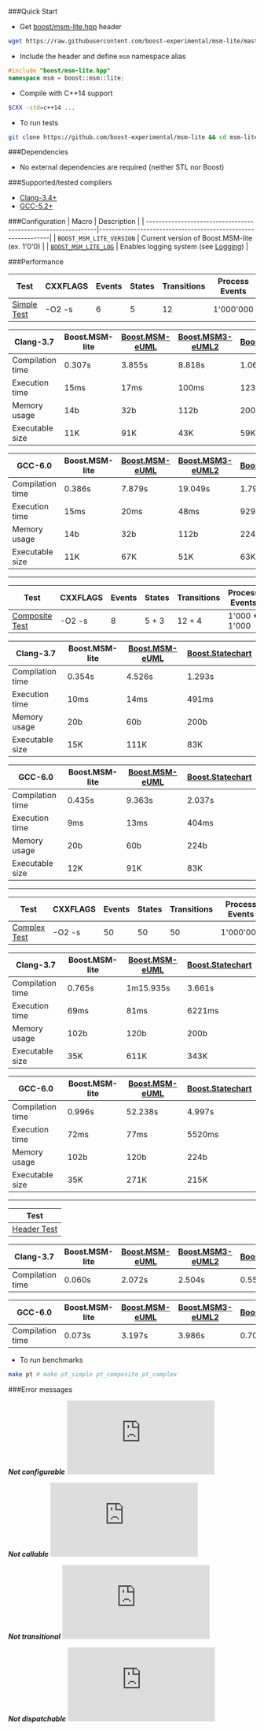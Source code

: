 ###Quick Start

* Get [boost/msm-lite.hpp](https://raw.githubusercontent.com/boost-experimental/msm-lite/master/include/boost/msm-lite.hpp) header
```sh
wget https://raw.githubusercontent.com/boost-experimental/msm-lite/master/include/boost/msm-lite.hpp
```

* Include the header and define `msm` namespace alias
```cpp
#include "boost/msm-lite.hpp"
namespace msm = boost::msm::lite;
```

* Compile with C++14 support
```sh
$CXX -std=c++14 ...
```

* To run tests
```sh
git clone https://github.com/boost-experimental/msm-lite && cd msm-lite && make test
```

###Dependencies

* No external dependencies are required (neither STL nor Boost)

###Supported/tested compilers

* [Clang-3.4+](https://travis-ci.org/boost-experimental/msm-lite)
* [GCC-5.2+](https://travis-ci.org/boost-experimental/msm-lite)

###Configuration
| Macro                                                         | Description                                                  |
| --------------------------------------------------------------|--------------------------------------------------------------|
| `BOOST_MSM_LITE_VERSION`                                      | Current version of Boost.MSM-lite (ex. 1'0'0)                |
| [`BOOST_MSM_LITE_LOG`](user_guide.md#boost_msm_log-debugging) | Enables logging system  (see [Logging](examples.md#logging)) |

###Performance

| Test | CXXFLAGS | Events | States | Transitions | Process Events |
| ---- | -------- | ------ | ------ | ----------- | -------------- |
|[Simple Test](https://github.com/boost-experimental/msm-lite/tree/master/test/pt/simple) | -O2 -s | 6 | 5 | 12 | 1'000'000 |

| Clang-3.7        | Boost.MSM-lite | [Boost.MSM-eUML] | [Boost.MSM3-eUML2] |[Boost.Statechart] |
|------------------|----------------|------------------|--------------------|-------------------|
| Compilation time | 0.307s         | 3.855s           | 8.818s             | 1.061s            |
| Execution time   | 15ms           | 17ms             | 100ms              | 1232ms            |
| Memory usage     | 14b            | 32b              | 112b               | 200b              |
| Executable size  | 11K            | 91K              | 43K                | 59K               |

| GCC-6.0          | Boost.MSM-lite | [Boost.MSM-eUML] | [Boost.MSM3-eUML2] |[Boost.Statechart] |
|------------------|----------------|------------------|--------------------|-------------------|
| Compilation time | 0.386s         | 7.879s           | 19.049s            | 1.790s            |
| Execution time   | 15ms           | 20ms             | 48ms               | 929ms             |
| Memory usage     | 14b            | 32b              | 112b               | 224b              |
| Executable size  | 11K            | 67K              | 51K                | 63K               |

---------------------------------------

| Test | CXXFLAGS | Events | States | Transitions | Process Events |
| ---- | -------- | ------ | ------ | ----------- | -------------- |
|[Composite Test](https://github.com/boost-experimental/msm-lite/tree/master/test/pt/composite) | -O2 -s | 8 | 5 + 3 | 12 + 4 | 1'000 * 1'000 |

| Clang-3.7        | Boost.MSM-lite | [Boost.MSM-eUML] | [Boost.Statechart] |
|------------------|----------------|------------------|--------------------|
| Compilation time | 0.354s         | 4.526s           | 1.293s             |
| Execution time   | 10ms           | 14ms             | 491ms              |
| Memory usage     | 20b            | 60b              | 200b               |
| Executable size  | 15K            | 111K             | 83K                |

| GCC-6.0          | Boost.MSM-lite | [Boost.MSM-eUML] | [Boost.Statechart] |
|------------------|----------------|------------------|--------------------|
| Compilation time | 0.435s         | 9.363s           | 2.037s             |
| Execution time   | 9ms            | 13ms             | 404ms              |
| Memory usage     | 20b            | 60b              | 224b               |
| Executable size  | 12K            | 91K              | 83K                |

---

| Test | CXXFLAGS | Events | States | Transitions | Process Events |
| ---- | -------- | ------ | ------ | ----------- | -------------- |
|[Complex Test](https://github.com/boost-experimental/msm-lite/tree/master/test/pt/complex) | -O2 -s | 50 | 50 | 50 | 1'000'000 |

| Clang-3.7        | Boost.MSM-lite | [Boost.MSM-eUML] | [Boost.Statechart] |
|------------------|----------------|------------------|--------------------|
| Compilation time | 0.765s         | 1m15.935s        | 3.661s             |
| Execution time   | 69ms           | 81ms             | 6221ms             |
| Memory usage     | 102b           | 120b             | 200b               |
| Executable size  | 35K            | 611K             | 343K               |

| GCC-6.0          | Boost.MSM-lite | [Boost.MSM-eUML] | [Boost.Statechart] |
|------------------|----------------|------------------|--------------------|
| Compilation time | 0.996s         | 52.238s          | 4.997s             |
| Execution time   | 72ms           | 77ms             | 5520ms             |
| Memory usage     | 102b           | 120b             | 224b               |
| Executable size  | 35K            | 271K             | 215K               |

---

| Test |
| ---- |
|[Header Test](https://github.com/boost-experimental/msm-lite/tree/master/test/pt/header) |

| Clang-3.7        | Boost.MSM-lite | [Boost.MSM-eUML] | [Boost.MSM3-eUML2] | [Boost.Statechart] |
|------------------|----------------|------------------|--------------------|--------------------|
| Compilation time | 0.060s         | 2.072s           | 2.504s             | 0.552s             |

| GCC-6.0          | Boost.MSM-lite | [Boost.MSM-eUML] | [Boost.MSM3-eUML2] | [Boost.Statechart] |
|------------------|----------------|------------------|--------------------|--------------------|
| Compilation time | 0.073s         | 3.197s           | 3.986s             | 0.704s             |


* To run benchmarks

```sh
make pt # make pt_simple pt_composite pt_complex
```

###Error messages

***Not configurable***
![CPP](https://raw.githubusercontent.com/boost-experimental/msm-lite/master/example/errors/not_configurable.cpp)

***Not callable***
![CPP](https://raw.githubusercontent.com/boost-experimental/msm-lite/master/example/errors/not_callable.cpp)

***Not transitional***
![CPP](https://raw.githubusercontent.com/boost-experimental/msm-lite/master/example/errors/not_transitional.cpp)

***Not dispatchable***
![CPP](https://raw.githubusercontent.com/boost-experimental/msm-lite/master/example/errors/not_dispatchable.cpp)

[Boost.MSM-eUML]: http://www.boost.org/doc/libs/1_60_0/libs/msm/doc/HTML/ch03s04.html
[Boost.MSM3-eUML2]: https://htmlpreview.github.io/?https://raw.githubusercontent.com/boostorg/msm/msm3/doc/HTML/ch03s05.html
[Boost.Statechart]: http://www.boost.org/doc/libs/1_60_0/libs/statechart/doc/tutorial.html
